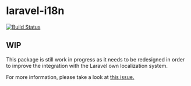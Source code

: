 # laravel-i18n

[![Build Status](https://travis-ci.com/jurios/laravel-i18n.svg?branch=master)](https://travis-ci.com/jurios/laravel-i18n)

## WIP
This package is still work in progress as it needs to be redesigned in order to improve
the integration with the Laravel own localization system.

For more information, please take a look at [this issue.](https://github.com/jurios/laravel-i18n/issues/5#issuecomment-497282235)
